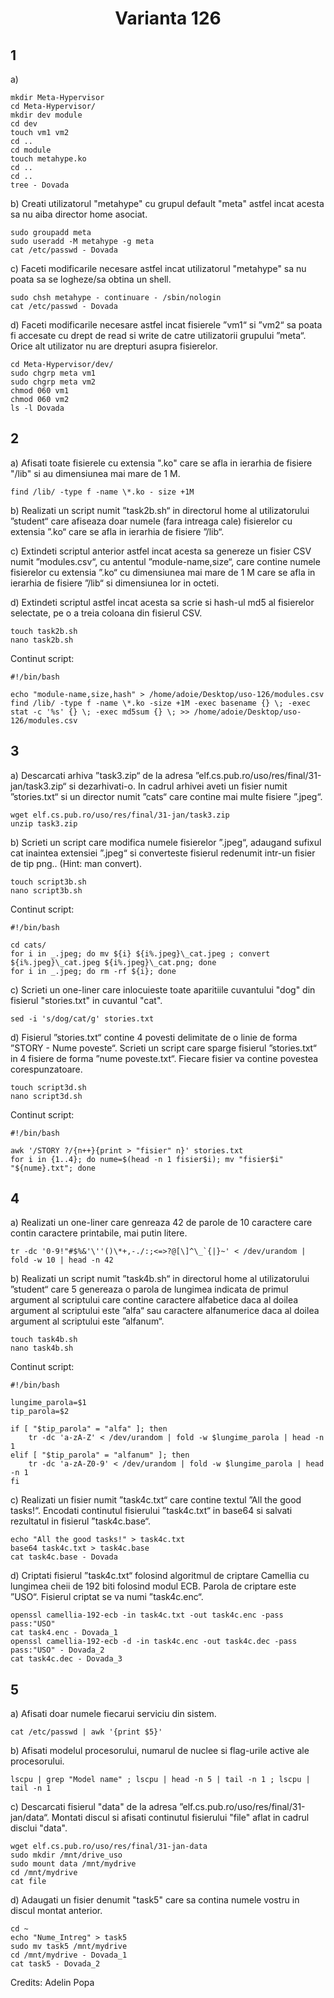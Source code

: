 <h1 align="center"> Varianta 126</h1>

## 1

a)

    mkdir Meta-Hypervisor
    cd Meta-Hypervisor/
    mkdir dev module
    cd dev
    touch vm1 vm2
    cd ..
    cd module
    touch metahype.ko
    cd ..
    cd ..
    tree - Dovada

b) Creati utilizatorul "metahype" cu grupul default "meta" astfel incat acesta sa nu aiba director home asociat.

    sudo groupadd meta
    sudo useradd -M metahype -g meta
    cat /etc/passwd - Dovada

c) Faceti modificarile necesare astfel incat utilizatorul "metahype" sa nu poata sa se logheze/sa obtina un shell.

    sudo chsh metahype - continuare - /sbin/nologin
    cat /etc/passwd - Dovada

d) Faceti modificarile necesare astfel incat fisierele ”vm1“ si ”vm2“ sa poata fi accesate cu drept de read si write de catre utilizatorii grupului ”meta“. Orice alt utilizator nu are drepturi asupra fisierelor.

    cd Meta-Hypervisor/dev/
    sudo chgrp meta vm1
    sudo chgrp meta vm2
    chmod 060 vm1
    chmod 060 vm2
    ls -l Dovada

## 2

a) Afisati toate fisierele cu extensia ".ko" care se afla in ierarhia de fisiere "/lib" si au dimensiunea mai mare de 1 M.

    find /lib/ -type f -name \*.ko - size +1M

b) Realizati un script numit ”task2b.sh“ in directorul home al utilizatorului ”student“ care afiseaza doar numele (fara intreaga cale) fisierelor cu extensia ”.ko“ care se afla in ierarhia de fisiere ”/lib“.

c) Extindeti scriptul anterior astfel incat acesta sa genereze un fisier CSV numit ”modules.csv“, cu antentul ”module-name,size“, care contine numele fisierelor cu extensia ”.ko“ cu dimensiunea mai mare de 1 M care se afla in ierarhia de fisiere ”/lib“ si dimensiunea lor in octeti.

d) Extindeti scriptul astfel incat acesta sa scrie si hash-ul md5 al fisierelor selectate, pe o a treia coloana din fisierul CSV.

    touch task2b.sh
    nano task2b.sh

Continut script:

    #!/bin/bash

    echo "module-name,size,hash" > /home/adoie/Desktop/uso-126/modules.csv
    find /lib/ -type f -name \*.ko -size +1M -exec basename {} \; -exec stat -c '%s' {} \; -exec md5sum {} \; >> /home/adoie/Desktop/uso-126/modules.csv

## 3

a) Descarcati arhiva ”task3.zip“ de la adresa ”elf.cs.pub.ro/uso/res/final/31-jan/task3.zip“ si dezarhivati-o. In cadrul arhivei aveti un fisier numit ”stories.txt“ si un director numit ”cats“ care contine mai multe fisiere ”.jpeg“.

    wget elf.cs.pub.ro/uso/res/final/31-jan/task3.zip
    unzip task3.zip

b) Scrieti un script care modifica numele fisierelor ”.jpeg“, adaugand sufixul cat inaintea extensiei ”.jpeg“ si converteste fisierul redenumit intr-un fisier de tip png.. (Hint: man convert).

    touch script3b.sh
    nano script3b.sh

Continut script:

    #!/bin/bash

    cd cats/
    for i in _.jpeg; do mv ${i} ${i%.jpeg}\_cat.jpeg ; convert ${i%.jpeg}\_cat.jpeg ${i%.jpeg}\_cat.png; done
    for i in _.jpeg; do rm -rf ${i}; done

c) Scrieti un one-liner care inlocuieste toate aparitiile cuvantului "dog" din fisierul "stories.txt" in cuvantul "cat".

    sed -i 's/dog/cat/g' stories.txt

d) Fisierul ”stories.txt“ contine 4 povesti delimitate de o linie de forma ”STORY - Nume poveste“. Scrieti un script care sparge fisierul ”stories.txt“ in 4 fisiere de forma ”nume poveste.txt“. Fiecare fisier va contine povestea corespunzatoare.

    touch script3d.sh
    nano script3d.sh

Continut script:

    #!/bin/bash

    awk '/STORY ?/{n++}{print > "fisier" n}' stories.txt
    for i in {1..4}; do nume=$(head -n 1 fisier$i); mv "fisier$i" "${nume}.txt"; done

## 4

a) Realizati un one-liner care genreaza 42 de parole de 10 caractere care contin caractere printabile, mai putin litere.

    tr -dc '0-9!"#$%&'\''()\*+,-./:;<=>?@[\]^\_`{|}~' < /dev/urandom | fold -w 10 | head -n 42

b) Realizati un script numit ”task4b.sh“ in directorul home al utilizatorului ”student“ care 5 genereaza o parola de lungimea indicata de primul argument al scriptului care contine caractere alfabetice daca al doilea argument al scriptului este ”alfa“ sau caractere alfanumerice daca al
doilea argument al scriptului este ”alfanum“.

    touch task4b.sh
    nano task4b.sh

Continut script:

    #!/bin/bash

    lungime_parola=$1
    tip_parola=$2

    if [ "$tip_parola" = "alfa" ]; then
        tr -dc 'a-zA-Z' < /dev/urandom | fold -w $lungime_parola | head -n 1
    elif [ "$tip_parola" = "alfanum" ]; then
        tr -dc 'a-zA-Z0-9' < /dev/urandom | fold -w $lungime_parola | head -n 1
    fi

c) Realizati un fisier numit ”task4c.txt“ care contine textul ”All the good tasks!“. Encodati continutul fisierului ”task4c.txt“ in base64 si salvati rezultatul in fisierul ”task4c.base“.

    echo "All the good tasks!" > task4c.txt
    base64 task4c.txt > task4c.base
    cat task4c.base - Dovada

d) Criptati fisierul ”task4c.txt“ folosind algoritmul de criptare Camellia cu lungimea cheii de 192 biti folosind modul ECB. Parola de criptare este ”USO“. Fisierul criptat se va numi ”task4c.enc“.

    openssl camellia-192-ecb -in task4c.txt -out task4c.enc -pass pass:"USO"
    cat task4.enc - Dovada_1
    openssl camellia-192-ecb -d -in task4c.enc -out task4c.dec -pass pass:"USO" - Dovada_2
    cat task4c.dec - Dovada_3

## 5

a) Afisati doar numele fiecarui serviciu din sistem.

    cat /etc/passwd | awk '{print $5}'

b) Afisati modelul procesorului, numarul de nuclee si flag-urile active ale procesorului.

    lscpu | grep "Model name" ; lscpu | head -n 5 | tail -n 1 ; lscpu | tail -n 1

c) Descarcati fisierul "data" de la adresa ”elf.cs.pub.ro/uso/res/final/31-jan/data“. Montati discul si afisati continutul fisierului "file" aflat in cadrul disclui "data".

    wget elf.cs.pub.ro/uso/res/final/31-jan-data
    sudo mkdir /mnt/drive_uso
    sudo mount data /mnt/mydrive
    cd /mnt/mydrive
    cat file

d) Adaugati un fisier denumit "task5" care sa contina numele vostru in discul montat anterior.

    cd ~
    echo "Nume_Intreg" > task5
    sudo mv task5 /mnt/mydrive
    cd /mnt/mydrive - Dovada_1
    cat task5 - Dovada_2

Credits: Adelin Popa
